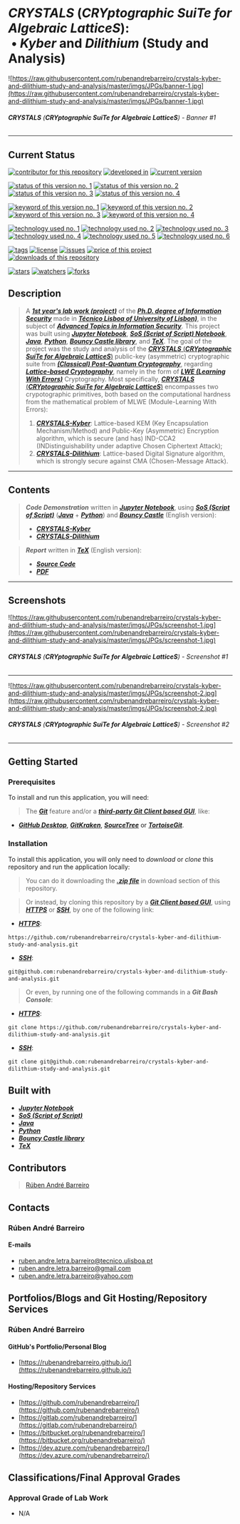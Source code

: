 # **_CRYSTALS_** (**_CRYptographic SuiTe for Algebraic LatticeS_**): <br> &nbsp;&#x2022; **_Kyber_** and **_Dilithium_** (Study and Analysis)

![https://raw.githubusercontent.com/rubenandrebarreiro/crystals-kyber-and-dilithium-study-and-analysis/master/imgs/JPGs/banner-1.jpg](https://raw.githubusercontent.com/rubenandrebarreiro/crystals-kyber-and-dilithium-study-and-analysis/master/imgs/JPGs/banner-1.jpg)
###### **_CRYSTALS_** (**_CRYptographic SuiTe for Algebraic LatticeS_**) - Banner #1

***

## Current Status
[![contributor for this repository](https://img.shields.io/badge/contributor-rubenandrebarreiro-blue.svg)](https://github.com/rubenandrebarreiro/)
[![developed in](https://img.shields.io/badge/developed&nbsp;in-tecnico&nbsp;lisboa-blue.svg)](https://tecnico.ulisboa.pt/)
[![current version](https://img.shields.io/badge/version-1.0-magenta.svg)](https://github.com/rubenandrebarreiro/crystals-kyber-and-dilithium-study-and-analysis/)

[![status of this version no. 1](https://img.shields.io/badge/status-ongoing-orange.svg)](https://github.com/rubenandrebarreiro/crystals-kyber-and-dilithium-study-and-analysis/)
[![status of this version no. 2](https://img.shields.io/badge/status-beta-orange.svg)](https://github.com/rubenandrebarreiro/crystals-kyber-and-dilithium-study-and-analysis/)
[![status of this version no. 3](https://img.shields.io/badge/status-unstable-orange.svg)](https://github.com/rubenandrebarreiro/crystals-kyber-and-dilithium-study-and-analysis/)
[![status of this version no. 4](https://img.shields.io/badge/status-not&nbsp;documented-orange.svg)](https://github.com/rubenandrebarreiro/crystals-kyber-and-dilithium-study-and-analysis/)

[![keyword of this version no. 1](https://img.shields.io/badge/keyword-classical&nbsp;post&nbsp;quantum&nbsp;cryptography-brown.svg)](https://github.com/rubenandrebarreiro/crystals-kyber-and-dilithium-study-and-analysis/)
[![keyword of this version no. 2](https://img.shields.io/badge/keyword-lattice&nbsp;based-brown.svg)](https://github.com/rubenandrebarreiro/crystals-kyber-and-dilithium-study-and-analysis/)
[![keyword of this version no. 3](https://img.shields.io/badge/keyword-kyber-brown.svg)](https://github.com/rubenandrebarreiro/crystals-kyber-and-dilithium-study-and-analysis/)
[![keyword of this version no. 4](https://img.shields.io/badge/keyword-dilithium-brown.svg)](https://github.com/rubenandrebarreiro/crystals-kyber-and-dilithium-study-and-analysis/)

[![technology used no. 1](https://img.shields.io/badge/built&nbsp;with-jupyter&nbsp;notebook-red.svg)](https://www.jupyter.org/)
[![technology used no. 2](https://img.shields.io/badge/built&nbsp;with-sos&nbsp;notebook-red.svg)](https://vatlab.github.io/sos-docs/notebook.html)
[![technology used no. 3](https://img.shields.io/badge/built&nbsp;with-java-red.svg)](http://www.java.com/)
[![technology used no. 4](https://img.shields.io/badge/built&nbsp;with-python-red.svg)](https://www.python.org/)
[![technology used no. 5](https://img.shields.io/badge/built&nbsp;with-bouncy&nbsp;castle-red.svg)](https://www.bouncycastle.org/)
[![technology used no. 6](https://img.shields.io/badge/built&nbsp;with-tex-red.svg)](https://tug.org/texlive/)

[![tags](https://img.shields.io/github/tag/rubenandrebarreiro/crystals-kyber-and-dilithium-study-and-analysis?include_prereleases=&sort=semver&color=blue)](https://github.com/rubenandrebarreiro/crystals-kyber-and-dilithium-study-and-analysis/releases/)
[![license](https://img.shields.io/badge/License-MIT-blue)](#license)
[![issues](https://img.shields.io/github/issues/rubenandrebarreiro/crystals-kyber-and-dilithium-study-and-analysis)](https://github.com/rubenandrebarreiro/crystals-kyber-and-dilithium-study-and-analysis/issues)
[![price of this project](https://img.shields.io/badge/price-free-success.svg)](https://github.com/rubenandrebarreiro/crystals-kyber-and-dilithium-study-and-analysis/archive/master.zip)
[![downloads of this repository](https://img.shields.io/github/downloads/rubenandrebarreiro/crystals-kyber-and-dilithium-study-and-analysis/total.svg)](https://github.com/rubenandrebarreiro/crystals-kyber-and-dilithium-study-and-analysis/archive/master.zip)

[![stars](https://img.shields.io/github/stars/rubenandrebarreiro/crystals-kyber-and-dilithium-study-and-analysis?style=social)](https://github.com/rubenandrebarreiro/crystals-kyber-and-dilithium-study-and-analysis)
[![watchers](https://img.shields.io/github/watchers/rubenandrebarreiro/crystals-kyber-and-dilithium-study-and-analysis?style=social)](https://github.com/rubenandrebarreiro/crystals-kyber-and-dilithium-study-and-analysis)
[![forks](https://img.shields.io/github/forks/rubenandrebarreiro/crystals-kyber-and-dilithium-study-and-analysis?style=social)](https://github.com/rubenandrebarreiro/crystals-kyber-and-dilithium-study-and-analysis)


## Description

> A [**_1st year's lab work (project)_**](https://www.fenix.tecnico.ulisboa.pt/cursos/deaseginf/disciplina-curricular/845953938490385) of the [**_Ph.D. degree of Information Security_**](https://www.fenix.tecnico.ulisboa.pt/cursos/deaseginf) made in [**_Técnico Lisboa of University of Lisbon)_**](https://tecnico.ulisboa.pt/), in the subject of [**_Advanced Topics in Information Security_**](https://www.fenix.tecnico.ulisboa.pt/cursos/deaseginf/disciplina-curricular/845953938490385). This project was built using [**_Jupyter Notebook_**](https://www.jupyter.org/), [**_SoS (Script of Script) Notebook_**](https://vatlab.github.io/sos-docs/notebook.html), [**_Java_**](http://www.java.com/), [**_Python_**](https://www.python.org/), [**_Bouncy Castle library_**](https://www.bouncycastle.org/), and [**_TeX_**](https://tug.org/texlive/). The goal of the project was the study and analysis of the [**_CRYSTALS_** (**_CRYptographic SuiTe for Algebraic LatticeS_**)](https://www.pq-crystals.org/index.shtml) public-key (asymmetric) cryptographic suite from [**_(Classical) Post-Quantum Cryptography_**](https://en.wikipedia.org/wiki/Post-quantum_cryptography), regarding [**_Lattice-based Cryptography_**](https://en.wikipedia.org/wiki/Lattice-based_cryptography), namely in the form of [**_LWE (Learning With Errors)_**](https://en.wikipedia.org/wiki/Learning_with_errors) Cryptography. Most specifically, [**_CRYSTALS_** (**_CRYptographic SuiTe for Algebraic LatticeS_**)](https://www.pq-crystals.org/index.shtml) encompasses two crypotographic primitives, both based on the computational hardness from the mathematical problem of MLWE (Module-Learning With Errors):
> 1. [**_CRYSTALS-Kyber_**](https://pq-crystals.org/kyber/index.shtml): Lattice-based KEM (Key Encapsulation Mechanism/Method) and Public-Key (Asymmetric) Encryption algorithm, which is secure (and has) IND-CCA2 (INDistinguishability under adaptive Chosen Ciphertext Attack);
> 2. [**_CRYSTALS-Dilithium_**](https://pq-crystals.org/dilithium/index.shtml): Lattice-based Digital Signature algorithm, which is strongly secure against CMA (Chosen-Message Attack).

***

## Contents

> **_Code Demonstration_** written in [**_Jupyter Notebook_**](https://www.jupyter.org/), using [**_SoS (Script of Script)_**](https://vatlab.github.io/sos-docs/notebook.html) ([**_Java_**](http://www.java.com/) + [**_Python_**](https://www.python.org/)) and [**_Bouncy Castle_**](https://www.bouncycastle.org/) (English version):
> * [**_CRYSTALS-Kyber_**](https://github.com/rubenandrebarreiro/crystals-kyber-and-dilithium-study-and-analysis/blob/main/demo/english/kyber/crystals-kyber-demonstration-and-analysis.ipynb)
> * [**_CRYSTALS-Dilithium_**](https://github.com/rubenandrebarreiro/crystals-kyber-and-dilithium-study-and-analysis/blob/main/demo/english/dilithium/crystals-dilithium-demonstration-and-analysis.ipynb)

> **_Report_** written in [**_TeX_**](https://tug.org/texlive/) (English version):
> * [**_Source Code_**](https://github.com/rubenandrebarreiro/crystals-kyber-and-dilithium-study-and-analysis/tree/main/report/tex/english)
> * [**_PDF_**](https://github.com/rubenandrebarreiro/crystals-kyber-and-dilithium-study-and-analysis/blob/main/report/pdf/english/crystals-kyber-and-dilithium-study-and-analysis.pdf)

***

## Screenshots

![https://raw.githubusercontent.com/rubenandrebarreiro/crystals-kyber-and-dilithium-study-and-analysis/master/imgs/JPGs/screenshot-1.jpg](https://raw.githubusercontent.com/rubenandrebarreiro/crystals-kyber-and-dilithium-study-and-analysis/master/imgs/JPGs/screenshot-1.jpg)
######  **_CRYSTALS_** (**_CRYptographic SuiTe for Algebraic LatticeS_**) - Screenshot #1

***

![https://raw.githubusercontent.com/rubenandrebarreiro/crystals-kyber-and-dilithium-study-and-analysis/master/imgs/JPGs/screenshot-2.jpg](https://raw.githubusercontent.com/rubenandrebarreiro/crystals-kyber-and-dilithium-study-and-analysis/master/imgs/JPGs/screenshot-2.jpg)
######  **_CRYSTALS_** (**_CRYptographic SuiTe for Algebraic LatticeS_**) - Screenshot #2

***


## Getting Started

### Prerequisites
To install and run this application, you will need:
> The [**_Git_**](https://git-scm.com/) feature and/or a [**_third-party Git Client based GUI_**](https://git-scm.com/downloads/guis/), like:
* [**_GitHub Desktop_**](https://desktop.github.com/), [**_GitKraken_**](https://www.gitkraken.com/), [**_SourceTree_**](https://www.sourcetreeapp.com/) or [**_TortoiseGit_**](https://tortoisegit.org/).

### Installation
To install this application, you will only need to _download_ or _clone_ this repository and run the application locally:

> You can do it downloading the [**_.zip file_**](https://github.com/rubenandrebarreiro/crystals-kyber-and-dilithium-study-and-analysis/archive/master.zip) in download section of this repository.

> Or instead, by cloning this repository by a [**_Git Client based GUI_**](https://git-scm.com/downloads/guis), using [**_HTTPS_**](https://en.wikipedia.org/wiki/HTTPS) or [**_SSH_**](https://en.wikipedia.org/wiki/SSH_File_Transfer_Protocol), by one of the following link:
* [**_HTTPS_**](https://en.wikipedia.org/wiki/HTTPS):
```
https://github.com/rubenandrebarreiro/crystals-kyber-and-dilithium-study-and-analysis.git
```
* [**_SSH_**](https://en.wikipedia.org/wiki/SSH_File_Transfer_Protocol):
```
git@github.com:rubenandrebarreiro/crystals-kyber-and-dilithium-study-and-analysis.git
```

> Or even, by running one of the following commands in a **_Git Bash Console_**:
* [**_HTTPS_**](https://en.wikipedia.org/wiki/HTTPS):
```
git clone https://github.com/rubenandrebarreiro/crystals-kyber-and-dilithium-study-and-analysis.git
```
* [**_SSH_**](https://en.wikipedia.org/wiki/SSH_File_Transfer_Protocol):
```
git clone git@github.com:rubenandrebarreiro/crystals-kyber-and-dilithium-study-and-analysis.git
```

## Built with
* [**_Jupyter Notebook_**](https://www.jupyter.org/)
* [**_SoS (Script of Script)_**]()
* [**_Java_**](http://www.java.com/)
* [**_Python_**](https://www.python.org/)
* [**_Bouncy Castle library_**](https://www.bouncycastle.org/)
* [**_TeX_**](https://tug.org/texlive/)


## Contributors

> [Rúben André Barreiro](https://github.com/rubenandrebarreiro/)

## Contacts

### Rúben André Barreiro
#### E-mails
* [ruben.andre.letra.barreiro@tecnico.ulisboa.pt](mailto:ruben.andre.letra.barreiro@tecnico.ulisboa.pt)
* [ruben.andre.letra.barreiro@gmail.com](mailto:ruben.andre.letra.barreiro@gmail.com)
* [ruben.andre.letra.barreiro@yahoo.com](mailto:ruben.andre.letra.barreiro@yahoo.com)

## Portfolios/Blogs and Git Hosting/Repository Services

### Rúben André Barreiro
#### GitHub's Portfolio/Personal Blog
* [https://rubenandrebarreiro.github.io/](https://rubenandrebarreiro.github.io/)

#### Hosting/Repository Services
* [https://github.com/rubenandrebarreiro/](https://github.com/rubenandrebarreiro/)
* [https://gitlab.com/rubenandrebarreiro/](https://gitlab.com/rubenandrebarreiro/)
* [https://bitbucket.org/rubenandrebarreiro/](https://bitbucket.org/rubenandrebarreiro/)
* [https://dev.azure.com/rubenandrebarreiro/](https://dev.azure.com/rubenandrebarreiro/)

## Classifications/Final Approval Grades

### Approval Grade of Lab Work
* N/A
